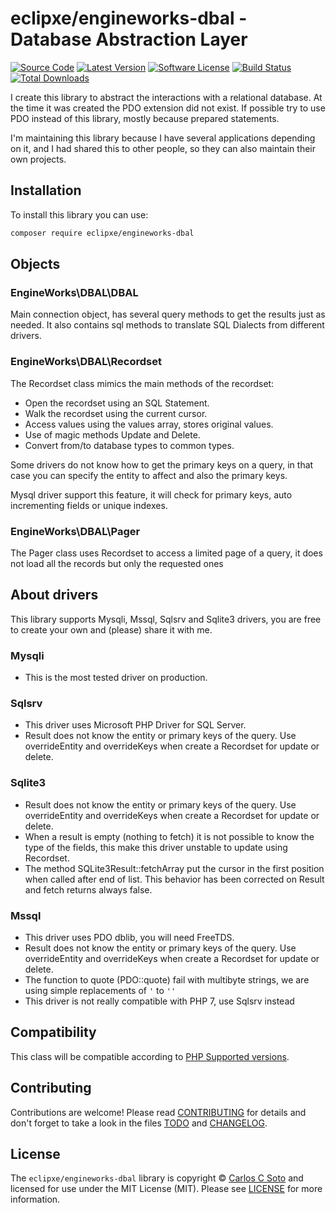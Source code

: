 # eclipxe/engineworks-dbal - Database Abstraction Layer

[![Source Code][badge-source]][source]
[![Latest Version][badge-release]][release]
[![Software License][badge-license]][license]
[![Build Status][badge-build]][build]
[![Total Downloads][badge-downloads]][downloads]

I create this library to abstract the interactions with a relational database.
At the time it was created the PDO extension did not exist.
If possible try to use PDO instead of this library, mostly because prepared statements.

I'm maintaining this library because I have several applications depending on it,
and I had shared this to other people, so they can also maintain their own projects.

## Installation

To install this library you can use:
```bash
composer require eclipxe/engineworks-dbal
```

## Objects

### EngineWorks\DBAL\DBAL

Main connection object, has several query methods to get the results just as needed.
It also contains sql methods to translate SQL Dialects from different drivers.

### EngineWorks\DBAL\Recordset

The Recordset class mimics the main methods of the recordset:

- Open the recordset using an SQL Statement.
- Walk the recordset using the current cursor.
- Access values using the values array, stores original values.
- Use of magic methods Update and Delete.
- Convert from/to database types to common types.

Some drivers do not know how to get the primary keys on a query,
in that case you can specify the entity to affect and also the primary keys.

Mysql driver support this feature, it will check for primary keys,
auto incrementing fields or unique indexes.

### EngineWorks\DBAL\Pager

The Pager class uses Recordset to access a limited page of a query, it does not load
all the records but only the requested ones

## About drivers

This library supports Mysqli, Mssql, Sqlsrv and Sqlite3 drivers,
you are free to create your own and (please) share it with me.

### Mysqli

- This is the most tested driver on production.

### Sqlsrv

- This driver uses Microsoft PHP Driver for SQL Server.
- Result does not know the entity or primary keys of the query.
  Use overrideEntity and overrideKeys when create a Recordset for update or delete.

### Sqlite3

- Result does not know the entity or primary keys of the query.
  Use overrideEntity and overrideKeys when create a Recordset for update or delete.
- When a result is empty (nothing to fetch) it is not possible to know the type
  of the fields, this make this driver unstable to update using Recordset.
- The method SQLite3Result::fetchArray put the cursor in the first position
  when called after end of list. This behavior has been corrected on Result and fetch
  returns always false.

### Mssql

- This driver uses PDO dblib, you will need FreeTDS.
- Result does not know the entity or primary keys of the query.
  Use overrideEntity and overrideKeys when create a Recordset for update or delete.
- The function to quote (PDO::quote) fail with multibyte strings, we are
  using simple replacements of `'` to `''`
- This driver is not really compatible with PHP 7, use Sqlsrv instead

## Compatibility

This class will be compatible according to [PHP Supported versions](http://php.net/supported-versions.php).

## Contributing

Contributions are welcome! Please read [CONTRIBUTING][] for details
and don't forget to take a look in the files [TODO][] and [CHANGELOG][].

## License

The `eclipxe/engineworks-dbal` library is copyright © [Carlos C Soto](https://eclipxe.com.mx/)
and licensed for use under the MIT License (MIT). Please see [LICENSE][] for more information.

[contributing]: https://github.com/eclipxe13/engineworks-dbal/blob/main/CONTRIBUTING.md
[changelog]: https://github.com/eclipxe13/engineworks-dbal/blob/main/CHANGELOG.md
[todo]: https://github.com/eclipxe13/engineworks-dbal/blob/main/TODO.md

[source]: https://github.com/eclipxe13/engineworks-dbal
[release]: https://github.com/eclipxe13/engineworks-dbal/releases
[license]: https://github.com/eclipxe13/engineworks-dbal/blob/main/LICENSE
[build]: https://github.com/eclipxe13/engineworks-dbal/actions/workflows/build.yml?query=branch:main
[downloads]: https://packagist.org/packages/eclipxe/engineworks-dbal

[badge-source]: https://img.shields.io/badge/source-eclipxe13/engineworks--dbal-blue?style=flat-square
[badge-release]: https://img.shields.io/github/release/eclipxe13/engineworks-dbal?style=flat-square
[badge-license]: https://img.shields.io/github/license/eclipxe13/engineworks-dbal?style=flat-square
[badge-build]: https://img.shields.io/github/actions/workflow/status/eclipxe13/engineworks-dbal/build.yml?branch=main&style=flat-square
[badge-downloads]: https://img.shields.io/packagist/dt/eclipxe/engineworks-dbal?style=flat-square
